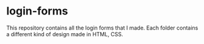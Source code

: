 <h1>login-forms</h1>
This repository contains all the login forms that I made.
Each folder contains a different kind of design made in HTML, CSS.